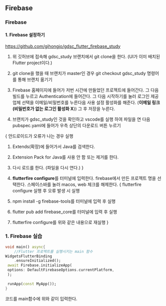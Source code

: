 ## Firebase

### Firebase

#### 1. Firebase 설정하기

https://github.com/gihongjo/gdsc_flutter_firebase_study

1. 위 깃허브에 접속해 gdsc_study 브랜치에서 git clone을 한다.
	(UI가 이미 배치된 Flutter project이다.)

2. git clone을 했을 때 브랜치가 master인 경우 git checkout gdsc_study 명령어를 통해 브랜치 옮기기

3. Firebase 홈페이지에 들어가 저번 시간에 만들었던 프로젝트에 들어간다.
	그 다음 빌드를 누르고 Authentication에 들어간다.
	그 다음 시작하기를 눌러  로그인 제공업체 선택을 이메일/비밀번호를 누른다음 사용 설정 활성화를 해준다. (**이메일 링크 (비밀번호가 없는 로그인 활성화 X**))
	그 후 저장을 누른다.

4. 브랜치가 gdsc_study인 것을 확인하고 vscode를 실행 하여 파일을 연 다음 pubspec.yaml에 들어가 우측 상단의 다운로드 버튼 누르기

{ 안드로이드가 오류가 나는 경우 실행
1. Extends(확장)에 들어가서 Java를 검색한다.
2. Extension Pack for Java를 사용 안 함 또는 제거를 한다.
3. 다시 로드를 한다. (파일을 다시 연다.)
}

5. **flutterfire configure**를 터미널에 입력한다.
   firebase에서 만든 프로젝트 명을 선택한다.
   스페이스바를 눌러 macos, web 체크를 해제한다.
{ flutterfire configure 실행 후 오류 발생 시 실행
1. npm install -g firebase-tools를 터미널에 입력 후 실행
2. flutter pub add firebase_core를 터미널에 입력 후 실행
3. flutterfire configure를 위와 같은 내용으로 재실행
}

### 1. Firebase 실습
``` dart
void main() async{ 
	//Flutter 프로젝트를 실행시키는 main 함수
WidgetsFlutterBinding
	.ensureInitialized(); 
 await Firebase.initializeApp(
 options: DefaultFirebaseOptions.currentPlatform, 
 ); 
 
 runApp(const MyApp()); 
}
```
코드를 main함수에 위와 같이 입력한다.
